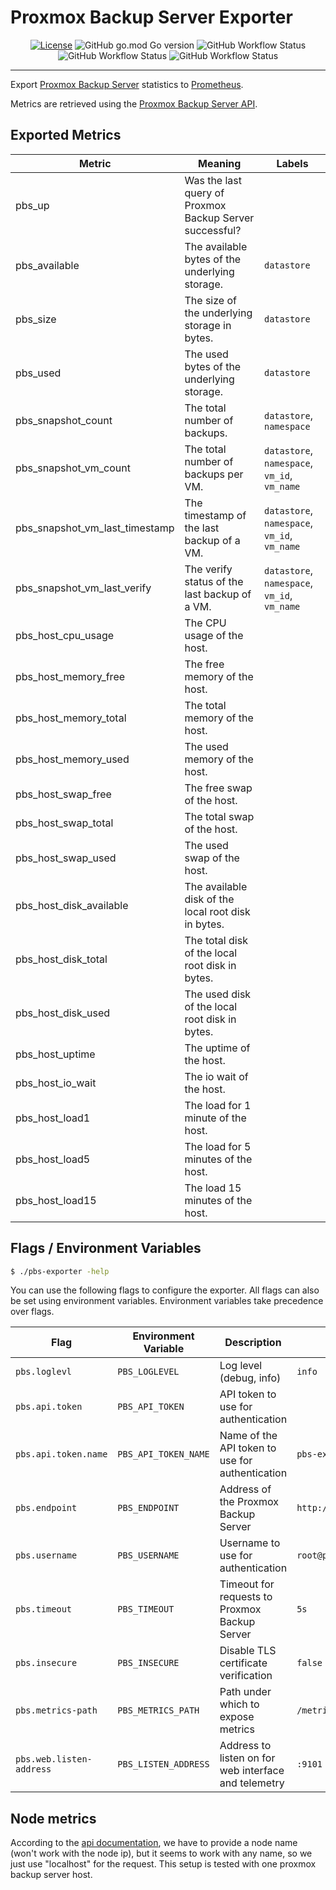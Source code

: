 # Proxmox Backup Server Exporter

<p align="center">
    <a href="https://github.com/natrontech/pbs-exporter"><img
    src="https://img.shields.io/github/license/natrontech/pbs-exporter"
    alt="License"
    /></a>
    <img alt="GitHub go.mod Go version" src="https://img.shields.io/github/go-mod/go-version/natrontech/pbs-exporter/main?label=Go%20Version" />
    <img alt="GitHub Workflow Status" src="https://img.shields.io/github/actions/workflow/status/natrontech/pbs-exporter/ci.yml?label=CI" />
    <img alt="GitHub Workflow Status" src="https://img.shields.io/github/actions/workflow/status/natrontech/pbs-exporter/codeql.yml?label=CodeQL" />
    <img alt="GitHub Workflow Status" src="https://img.shields.io/github/actions/workflow/status/natrontech/pbs-exporter/docker-release.yml?label=Docker%20Release" />
</p>

---

Export [Proxmox Backup Server](https://www.proxmox.com/en/proxmox-backup-server/overview) statistics to [Prometheus](https://prometheus.io/).

Metrics are retrieved using the [Proxmox Backup Server API](https://pbs.proxmox.com/docs/api-viewer/index.html).

## Exported Metrics

| Metric | Meaning | Labels |
| ------ | ------- | ------ |
| pbs_up | Was the last query of Proxmox Backup Server successful? | |
| pbs_available | The available bytes of the underlying storage. | `datastore` |
| pbs_size | The size of the underlying storage in bytes. | `datastore` |
| pbs_used | The used bytes of the underlying storage. | `datastore` |
| pbs_snapshot_count | The total number of backups. | `datastore`, `namespace` |
| pbs_snapshot_vm_count | The total number of backups per VM. | `datastore`, `namespace`, `vm_id`, `vm_name` |
| pbs_snapshot_vm_last_timestamp | The timestamp of the last backup of a VM. | `datastore`, `namespace`, `vm_id`, `vm_name` |
| pbs_snapshot_vm_last_verify | The verify status of the last backup of a VM. | `datastore`, `namespace`, `vm_id`, `vm_name` |
| pbs_host_cpu_usage | The CPU usage of the host. | |
| pbs_host_memory_free | The free memory of the host. | |
| pbs_host_memory_total | The total memory of the host. | |
| pbs_host_memory_used | The used memory of the host. | |
| pbs_host_swap_free | The free swap of the host. | |
| pbs_host_swap_total | The total swap of the host. | |
| pbs_host_swap_used | The used swap of the host. | |
| pbs_host_disk_available | The available disk of the local root disk in bytes. | |
| pbs_host_disk_total | The total disk of the local root disk in bytes. | |
| pbs_host_disk_used | The used disk of the local root disk in bytes. | |
| pbs_host_uptime | The uptime of the host. | |
| pbs_host_io_wait | The io wait of the host. | |
| pbs_host_load1 | The load for 1 minute of the host. | |
| pbs_host_load5 | The load for 5 minutes of the host. | |
| pbs_host_load15 | The load 15 minutes of the host. | |

## Flags / Environment Variables

```bash
$ ./pbs-exporter -help
```

You can use the following flags to configure the exporter. All flags can also be set using environment variables. Environment variables take precedence over flags.

| Flag | Environment Variable | Description | Default |
| ---- | -------------------- | ----------- | ------- |
| `pbs.loglevl` | `PBS_LOGLEVEL` | Log level (debug, info) | `info` |
| `pbs.api.token` | `PBS_API_TOKEN` | API token to use for authentication | |
| `pbs.api.token.name` | `PBS_API_TOKEN_NAME` | Name of the API token to use for authentication | `pbs-exporter` |
| `pbs.endpoint` | `PBS_ENDPOINT` | Address of the Proxmox Backup Server | `http://localhost:8007` |
| `pbs.username` | `PBS_USERNAME` | Username to use for authentication | `root@pam` |
| `pbs.timeout` | `PBS_TIMEOUT` | Timeout for requests to Proxmox Backup Server | `5s` |
| `pbs.insecure` | `PBS_INSECURE` | Disable TLS certificate verification | `false` |
| `pbs.metrics-path` | `PBS_METRICS_PATH` | Path under which to expose metrics | `/metrics` |
| `pbs.web.listen-address` | `PBS_LISTEN_ADDRESS` | Address to listen on for web interface and telemetry | `:9101` |

## Node metrics

According to the [api documentation](https://pbs.proxmox.com/docs/api-viewer/index.html#/nodes/{node}), we have to provide a node name (won't work with the node ip), but it seems to work with any name, so we just use "localhost" for the request. This setup is tested with one proxmox backup server host.